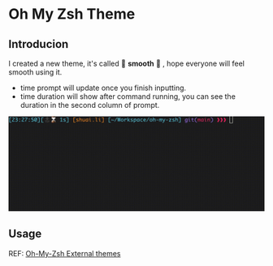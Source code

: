 # Oh My Zsh Theme
## Introducion
I created a new theme, it's called 🎉 **smooth** 🎉 , hope everyone will feel smooth using it.

- time prompt will update once you finish inputting.
- time duration will show after command running, you can see the duration in the second column of prompt.

![smooth](./theme/smooth.gif)

## Usage
REF: [Oh-My-Zsh External themes](https://github.com/ohmyzsh/ohmyzsh/wiki/External-themes)
